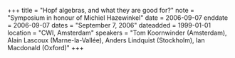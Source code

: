 +++
title = "Hopf algebras, and what they are good for?"
note = "Symposium in honour of Michiel Hazewinkel"
date = 2006-09-07
enddate = 2006-09-07
dates = "September 7, 2006"
dateadded = 1999-01-01
location = "CWI, Amsterdam"
speakers = "Tom Koornwinder (Amsterdam), Alain Lascoux (Marne-la-Vallée), Anders Lindquist (Stockholm), Ian Macdonald (Oxford)"
+++
